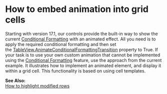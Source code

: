 # How to embed animation into grid cells


<p>Starting with version 17.1, our controls provide the built-in way to show the current <a href="https://documentation.devexpress.com/WPF/17130/Controls-and-Libraries/Data-Grid/Conditional-Formatting">Conditional Formatting</a> with an animated effect. All you need is to apply the required conditional formatting and then set the <a href="https://documentation.devexpress.com/WPF/DevExpress.Xpf.Grid.TableView.AnimateConditionalFormattingTransition.property">TableView.AnimateConditionalFormattingTransition</a> property to True. If your task is to use your own custom animation that cannot be implemented using the <a href="https://documentation.devexpress.com/WPF/17130/Controls-and-Libraries/Data-Grid/Conditional-Formatting">Conditional Formatting</a> feature, use the approach from the current example. It illustrates how to implement an animated element, and display it within a grid cell. This functionality is based on using cell templates.</p>
<p><strong>See Also:</strong><br> <a href="https://www.devexpress.com/Support/Center/p/E841">How to highlight modified rows</a></p>

<br/>


